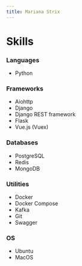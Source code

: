 ```yaml
---
title: Mariana Strix
---
```


# Skills

### Languages
- Python

### Frameworks
- Aiohttp
- Django
- Django REST framework
- Flask
- Vue.js (Vuex)

### Databases
- PostgreSQL
- Redis
- MongoDB

### Utilities
- Docker
- Docker Compose
- Kafka
- Git
- Swagger

### OS
- Ubuntu
- MacOS
